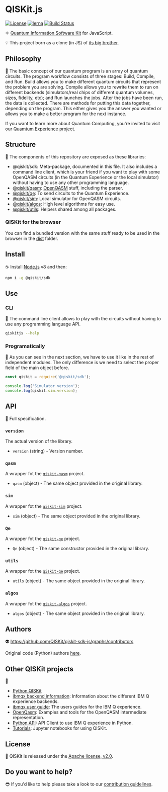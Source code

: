 # QISKit.js

[![License](https://img.shields.io/badge/License-Apache%202.0-blue.svg)](https://opensource.org/licenses/Apache-2.0)
[![lerna](https://img.shields.io/badge/maintained%20with-lerna-cc00ff.svg)](https://lernajs.io/)
[![Build Status](https://travis-ci.org/QISKit/qiskit-sdk-js.svg?branch=master)](https://travis-ci.org/QISKit/qiskit-sdk-js)

:atom_symbol: [Quantum Information Software Kit](https://developer.ibm.com/open/openprojects/qiskit) for JavaScript.

:bulb: This project born as a clone (in JS) of [its big brother](https://github.com/QISKit/qiskit-sdk-py).

## Philosophy

:orange_book: The basic concept of our quantum program is an array of quantum circuits. The program workflow consists of three stages: Build, Compile, and Run. Build allows you to make different quantum circuits that represent the problem you are solving. Compile allows you to rewrite them to run on different backends (simulators/real chips of different quantum volumes, sizes, fidelity, etc); and Run launches the jobs. After the jobs have been run, the data is collected. There are methods for putting this data together, depending on the program. This either gives you the answer you wanted or allows you to make a better program for the next instance.

If you want to learn more about Quantum Computing, you're invited to visit our [Quamtum Experience](https://quantumexperience.ng.bluemix.net) project.

## Structure

:handbag: The components of this repository are exposed as these libraries:

- @qiskit/sdk: Meta-package, documented in this file. It also includes a command line client, which is your friend if you want to play with some OpenQASM circuits (in the Quantum Experience or the local simulator) without having to use any other programming language.
- [@qiskit/qasm](./packages/qiskit-qasm): [OpenQASM](https://github.com/IBM/qiskit-openqasm) stuff, including the parser.
- [@qiskit/qe](./packages/qiskit-qe): To send circuits to the Quantum Experience.
- [@qiskit/sim](./packages/qiskit-sim): Local simulator for OpenQASM circuits.
- [@qiskit/algos](./packages/qiskit-algos): High level algorithms for easy use.
- [@qiskit/utils](./packages/qiskit-utils): Helpers shared among all packages.

### QISKit for the browser

You can find a bundled version with the same stuff ready to be used in the browser in the [dist](./dist) folder.

## Install

:coffee: Install [Node.js](https://nodejs.org/download) v8 and then:

```sh
npm i -g @qiskit/sdk
```

## Use

### CLI

:rocket: The command line client allows to play with the circuits without having to use any programming language API.

```sh
qiskitjs --help
```

### Programatically

:pencil: As you can see in the next section, we have to use it like in the rest of independent modules. The only difference is we need to select the proper field of the main object before.

```js
const qiskit = require('@qiskit/sdk');

console.log('Simulator version');
console.log(qiskit.sim.version);
```

## API

:eyes: Full specification.

### `version`

The actual version of the library.

- `version` (string) - Version number.

### `qasm`

A wrapper fot the [`qiskit-qasm`](./packages/qiskit-qasm) project.

- `qasm` (object) - The same object provided in the original library.

### `sim`

A wrapper fot the [`qiskit-sim`](./packages/qiskit-sim) project.

- `sim` (object) - The same object provided in the original library.

### `Qe`

A wrapper fot the [`qiskit-qe`](./packages/qiskit-qe) project.

- `Qe` (object) - The same constructor provided in the original library.

### `utils`

A wrapper fot the [`qiskit-qe`](./packages/qiskit-utils) project.

- `utils` (object) - The same object provided in the original library.

### `algos`

A wrapper fot the [`qiskit-algos`](./packages/qiskit-algos) project.

- `algos` (object) - The same object provided in the original library.

## Authors

:alien: https://github.com/QISKit/qiskit-sdk-js/graphs/contributors

Original code (Python) authors [here](https://github.com/QISKit/qiskit-sdk-py#authors-alphabetical).

## Other QISKit projects

:school_satchel:

- [Python QISKit](https://github.com/QISKit/qiskit-sdk-py.git>)
- [ibmqx backend information](https://github.com/QISKit/ibmqx-backend-information): Information about the different IBM Q experience backends.
- [ibmqx user guide](https://github.com/QISKit/ibmqx-user-guides): The users guides for the IBM Q experience.
- [OpenQasm](https://github.com/QISKit/openqasm): Examples and tools for the OpenQASM intermediate representation.
- [Python API](https://github.com/QISKit/qiskit-api-py): API Client to use IBM Q experience in Python.
- [Tutorials](https://github.com/QISKit/qiskit-tutorial): Jupyter notebooks for using QISKit.

## License

:penguin: QISKit is released under the [Apache license, v2.0](https://www.apache.org/licenses/LICENSE-2.0).

## Do you want to help?

:sunglasses: If you'd like to help please take a look to our [contribution guidelines](./CONTRIBUTING.md).

